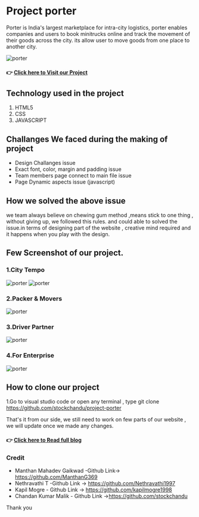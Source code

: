 # **Project porter**
Porter is India's largest marketplace for intra-city logistics, porter enables companies and users to book minitrucks online and track the movement of their goods across the city.
its allow user to move goods from one place to another city.

![porter](https://miro.medium.com/max/700/1*BpgRdBD9-FfbejqnuGRWUA.png)


#### 👉 [ Click here to Visit our Project](https://projectporter.netlify.app/)


## Technology used in the project
1. HTML5
2. CSS
3. JAVASCRIPT

## Challanges We faced during the making of project
* Design Challanges issue
* Exact font, color, margin and padding issue
* Team members page connect to main file issue
* Page Dynamic aspects issue (javascript)

## How we solved the above issue
we team always believe on chewing gum method ,means stick to one thing , without giving up, we followed this rules. and could able to solved the issue.in terms of designing part of the website , creative mind required and it happens when you play with the design.

## Few Screenshot of our project.

### 1.City Tempo
![porter](https://miro.medium.com/max/700/1*BpgRdBD9-FfbejqnuGRWUA.png)
![porter](https://miro.medium.com/max/700/1*tukPH3Wb-i7eb7O5qrUZEg.png)

### 2.Packer & Movers
![porter](https://miro.medium.com/max/700/1*6ynp1NvAvZTJH8PobkHe7w.png)

### 3.Driver Partner
![porter](https://miro.medium.com/max/700/1*2TkhwXoivjNZqGjyHLZlcA.png)

### 4.For Enterprise
![porter](https://miro.medium.com/max/700/1*gxUkh9lOsXTwAU-V8B3INw.png)



## How to clone our project
1.Go to visual studio code or open any terminal , type git clone https://github.com/stockchandu/project-porter

That's it from our side, we still need to work on few parts of our website , we will update once we made any changes.

#### 👉 [ Click here to Read full blog](https://medium.com/@malikchandan926/cloning-of-porter-in-website-within-5-days-using-html-css-and-javascript-d58a09b8b8cd)

### Credit
* Manthan Mahadev Gaikwad -Github Link-> https://github.com/ManthanG369
* Nethravathi T -Github Link -> https://github.com/Nethravathi1997
* Kapil Mogre - Github Link -> https://github.com/kapilmogre1998
* Chandan Kumar Malik - Github Link ->https://github.com/stockchandu

Thank you

